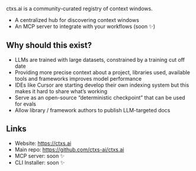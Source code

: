 ctxs.ai is a community-curated registry of context windows. 

- A centralized hub for discovering context windows 
- An MCP server to integrate with your workflows (soon ✨)

## Why should this exist?

- LLMs are trained with large datasets, constrained by a training cut off date
- Providing more precise context about a project, libraries used, available tools and frameworks improves model performance
- IDEs like Cursor are starting develop their own indexing system but this makes it hard to share what’s working
- Serve as an open-source “deterministic checkpoint” that can be used for evals
- Allow library / framework authors to publish LLM-targeted docs

## Links

- Website: https://ctxs.ai
- Main repo: https://github.com/ctxs-ai/ctxs.ai
- MCP server: soon ✨
- CLI Installer: soon ✨
